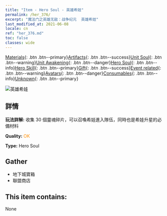 ```yaml
---
title: "Item - Hero Soul - 英雄希娃"
permalink: /her_376/
excerpt: "魔法门之英雄无敌：战争纪元  英雄希娃"
last_modified_at: 2021-06-08
locale: cn
ref: "her_376.md"
toc: false
classes: wide
---
```

 [Materials](/ItemsCN/){: .btn .btn--primary}[Artifacts](/ItemsCN/Artifacts/){: .btn .btn--success}[Unit Soul](/ItemsCN/UnitSoul/){: .btn .btn--warning}[Unit Awakening](/ItemsCN/UnitAwakening/){: .btn .btn--danger}[Hero Soul](/ItemsCN/HeroSoul/){: .btn .btn--info}[Hero Skill](/ItemsCN/HeroSkill/){: .btn .btn--primary}[Gift](/ItemsCN/Gift/){: .btn .btn--success}[Event related](/ItemsCN/Events/){: .btn .btn--warning}[Avatars](/ItemsCN/Avatars/){: .btn .btn--danger}[Consumables](/ItemsCN/Consumables/){: .btn .btn--info}[Unknown](/ItemsCN/Unknown/){: .btn .btn--primary}

 ![英雄希娃](/images/h/h_Shiwa.jpg)

## 詳情
 **玩法詳解:** 收集 30 個靈魂碎片，可以召喚希娃進入隊伍，同時也是希娃升星的必備材料

 **Quality:** <span style="color: #FF8C00">OK</span>

 **Type:** Hero Soul

## Gather

*    地下城寶箱 
*    聯盟商店 

## This item contains:

  None

